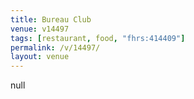```yaml
---
title: Bureau Club
venue: v14497
tags: [restaurant, food, "fhrs:414409"]
permalink: /v/14497/
layout: venue
---
```

null